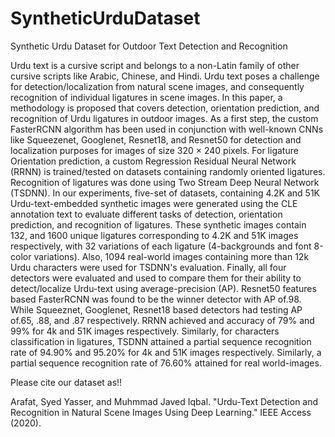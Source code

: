 # SyntheticUrduDataset
Synthetic Urdu Dataset for Outdoor Text Detection and Recognition

Urdu text is a cursive script and belongs to a non-Latin family of other cursive scripts like Arabic, Chinese, and Hindi. Urdu text poses a challenge for detection/localization from natural scene images, and consequently recognition of individual ligatures in scene images. In this paper, a methodology is proposed that covers detection, orientation prediction, and recognition of Urdu ligatures in outdoor images. As a first step, the custom FasterRCNN algorithm has been used in conjunction with well-known CNNs like Squeezenet, Googlenet, Resnet18, and Resnet50 for detection and localization purposes for images of size 320 × 240 pixels. For ligature Orientation prediction, a custom Regression Residual Neural Network (RRNN) is trained/tested on datasets containing randomly oriented ligatures. Recognition of ligatures was done using Two Stream Deep Neural Network (TSDNN). In our experiments, five-set of datasets, containing 4.2K and 51K Urdu-text-embedded synthetic images were generated using the CLE annotation text to evaluate different tasks of detection, orientation prediction, and recognition of ligatures. These synthetic images contain 132, and 1600 unique ligatures corresponding to 4.2K and 51K images respectively, with 32 variations of each ligature (4-backgrounds and font 8-color variations). Also, 1094 real-world images containing more than 12k Urdu characters were used for TSDNN's evaluation. Finally, all four detectors were evaluated and used to compare them for their ability to detect/localize Urdu-text using average-precision (AP). Resnet50 features based FasterRCNN was found to be the winner detector with AP of.98. While Squeeznet, Googlenet, Resnet18 based detectors had testing AP of.65, .88, and .87 respectively. RRNN achieved and accuracy of 79% and 99% for 4k and 51K images respectively. Similarly, for characters classification in ligatures, TSDNN attained a partial sequence recognition rate of 94.90% and 95.20% for 4k and 51K images respectively. Similarly, a partial sequence recognition rate of 76.60% attained for real world-images.







Please cite our dataset as!!

Arafat, Syed Yasser, and Muhmmad Javed Iqbal. "Urdu-Text Detection and Recognition in Natural Scene Images Using Deep Learning." IEEE Access (2020).
